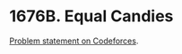 # 1676B. Equal Candies

[Problem statement on Codeforces](https://codeforces.com/problemset/problem/1676/B?locale=en).